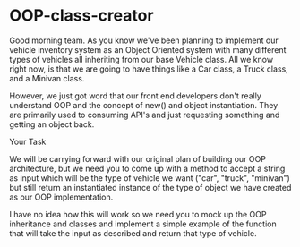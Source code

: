 # OOP-class-creator

Good morning team. As you know we've been planning to implement our vehicle inventory system as an Object Oriented system with many different types of vehicles all inheriting from our base Vehicle class. All we know right now, is that we are going to have things like a Car class, a Truck class, and a Minivan class.

However, we just got word that our front end developers don't really understand OOP and the concept of new() and object instantiation. They are primarily used to consuming API's and just requesting something and getting an object back.

Your Task

We will be carrying forward with our original plan of building our OOP architecture, but we need you to come up with a method to accept a string as input which will be the type of vehicle we want ("car", "truck", "minivan") but still return an instantiated instance of the type of object we have created as our OOP implementation.

I have no idea how this will work so we need you to mock up the OOP inheritance and classes and implement a simple example of the function that will take the input as described and return that type of vehicle.
